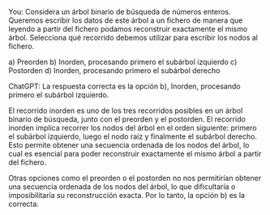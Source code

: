 You:
Considera un árbol binario de búsqueda de números enteros. Queremos escribir los datos de este árbol a un fichero de manera que leyendo a partir del fichero podamos reconstruir exactamente el mismo árbol. Selecciona qué recorrido debemos utilizar para escribir los nodos al fichero.

a)	Preorden
b)	Inorden, procesando primero el subárbol izquierdo
c)	Postorden
d)	Inorden, procesando primero el subárbol derecho

ChatGPT:
La respuesta correcta es la opción b), Inorden, procesando primero el subárbol izquierdo.

El recorrido inorden es uno de los tres recorridos posibles en un árbol binario de búsqueda, junto con el preorden y el postorden. El recorrido inorden implica recorrer los nodos del árbol en el orden siguiente: primero el subárbol izquierdo, luego el nodo raíz y finalmente el subárbol derecho. Esto permite obtener una secuencia ordenada de los nodos del árbol, lo cual es esencial para poder reconstruir exactamente el mismo árbol a partir del fichero.

Otras opciones como el preorden o el postorden no nos permitirían obtener una secuencia ordenada de los nodos del árbol, lo que dificultaría o imposibilitaría su reconstrucción exacta. Por lo tanto, la opción b) es la correcta.
